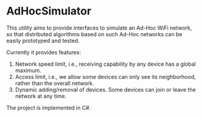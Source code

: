 AdHocSimulator
==============

This utility aims to provide interfaces to simulate an Ad-Hoc WiFi network, so that distributed algorithms based on such Ad-Hoc networks can be easily prototyped and tested.

Currently it provides features:
1) Network speed limit, i.e., receiving capability by any device has a global maximum.
2) Access limit, i.e., we allow some devices can only see its neighborhood, rather than the overall network.
3) Dynamic adding/removal of devices. Some devices can join or leave the network at any time.

The project is implemented in C#.
